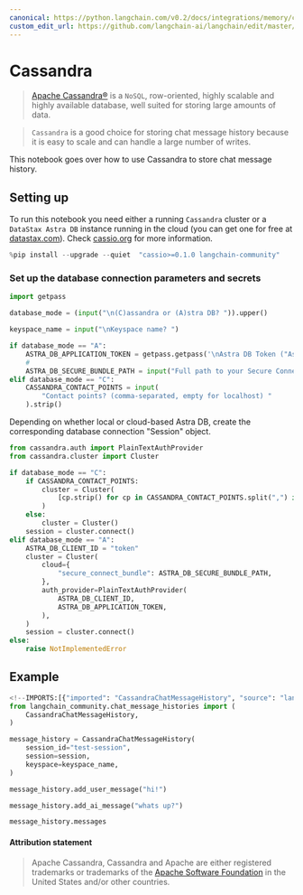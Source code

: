 ```yaml
---
canonical: https://python.langchain.com/v0.2/docs/integrations/memory/cassandra_chat_message_history/
custom_edit_url: https://github.com/langchain-ai/langchain/edit/master/docs/docs/integrations/memory/cassandra_chat_message_history.ipynb
---
```


# Cassandra

> [Apache Cassandra®](https://cassandra.apache.org) is a `NoSQL`, row-oriented, highly scalable and highly available database, well suited for storing large amounts of data.

> `Cassandra` is a good choice for storing chat message history because it is easy to scale and can handle a large number of writes.

This notebook goes over how to use Cassandra to store chat message history.

## Setting up

To run this notebook you need either a running `Cassandra` cluster or a `DataStax Astra DB` instance running in the cloud (you can get one for free at [datastax.com](https://astra.datastax.com)). Check [cassio.org](https://cassio.org/start_here/) for more information.

```python
%pip install --upgrade --quiet  "cassio>=0.1.0 langchain-community"
```

### Set up the database connection parameters and secrets

```python
import getpass

database_mode = (input("\n(C)assandra or (A)stra DB? ")).upper()

keyspace_name = input("\nKeyspace name? ")

if database_mode == "A":
    ASTRA_DB_APPLICATION_TOKEN = getpass.getpass('\nAstra DB Token ("AstraCS:...") ')
    #
    ASTRA_DB_SECURE_BUNDLE_PATH = input("Full path to your Secure Connect Bundle? ")
elif database_mode == "C":
    CASSANDRA_CONTACT_POINTS = input(
        "Contact points? (comma-separated, empty for localhost) "
    ).strip()
```

Depending on whether local or cloud-based Astra DB, create the corresponding database connection "Session" object.

```python
from cassandra.auth import PlainTextAuthProvider
from cassandra.cluster import Cluster

if database_mode == "C":
    if CASSANDRA_CONTACT_POINTS:
        cluster = Cluster(
            [cp.strip() for cp in CASSANDRA_CONTACT_POINTS.split(",") if cp.strip()]
        )
    else:
        cluster = Cluster()
    session = cluster.connect()
elif database_mode == "A":
    ASTRA_DB_CLIENT_ID = "token"
    cluster = Cluster(
        cloud={
            "secure_connect_bundle": ASTRA_DB_SECURE_BUNDLE_PATH,
        },
        auth_provider=PlainTextAuthProvider(
            ASTRA_DB_CLIENT_ID,
            ASTRA_DB_APPLICATION_TOKEN,
        ),
    )
    session = cluster.connect()
else:
    raise NotImplementedError
```

## Example

```python
<!--IMPORTS:[{"imported": "CassandraChatMessageHistory", "source": "langchain_community.chat_message_histories", "docs": "https://api.python.langchain.com/en/latest/chat_message_histories/langchain_community.chat_message_histories.cassandra.CassandraChatMessageHistory.html", "title": "Cassandra "}]-->
from langchain_community.chat_message_histories import (
    CassandraChatMessageHistory,
)

message_history = CassandraChatMessageHistory(
    session_id="test-session",
    session=session,
    keyspace=keyspace_name,
)

message_history.add_user_message("hi!")

message_history.add_ai_message("whats up?")
```

```python
message_history.messages
```

#### Attribution statement

> Apache Cassandra, Cassandra and Apache are either registered trademarks or trademarks of the [Apache Software Foundation](http://www.apache.org/) in the United States and/or other countries.